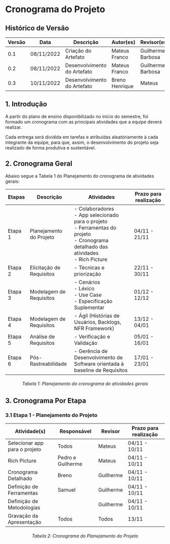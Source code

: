 # Cronograma do Projeto

## Histórico de Versão
| Versão | Data | Descrição |  Autor(es) | Revisor(es) |
| --- | --- | --- | --- | --- |
| 0.1 | 08/11/2022 | Criação do Artefato | Mateus Franco | Guilherme Barbosa |
| 0.2 | 08/11/2022 | Desenvolvimento do Artefato | Mateus Franco | Guilherme Barbosa |
| 0.3 | 10/11/2022 | Desenvolvimento do Artefato | Breno Henrique | Mateus |


## 1. Introdução 
A partir do plano de ensino disponibilizado no início do semestre, foi formado um cronograma com as principais atividades que a equipe deverá realizar. 

Cada entrega será dividida em tarefas e atribuídas aleatóriamente à cada integrante da equipe, para que, assim, o desenvolvimento do projeto seja realizado de forma produtiva e sustentável.

## 2. Cronograma Geral

Abaixo segue a Tabela 1 do Planejamento do cronograma de atividades gerais:

| Etapas | Descrição | Atividades | Prazo para realização |
| --- | --- | --- | --- |
| Etapa 1 | Planejamento do Projeto | - Colaboradores <br> - App selecionado para o projeto <br> - Ferramentas do projeto <br> - Cronograma detalhado das atividades <br> - Rich Picture | 04/11 - 21/11 |
| Etapa 2 | Elicitação de Requisitos | - Técnicas e priorização | 22/11 - 30/11 |
| Etapa 3 | Modelagem de Requisitos | - Cenários <br> - Léxico <br> - Use Case <br> - Especificação Suplementar | 01/12 - 12/12
| Etapa 4 | Modelagem de Requisitos | - Ágil (Histórias de Usuários, Backlogs, NFR Framework) | 13/12 - 04/01
| Etapa 5 | Análise de Requisitos | - Verificação e Validação | 05/01 - 16/01
| Etapa 6 | Pós-Rastreabilidade | - Gerência de Desenvolvimento de Software orientada à baseline de Requisitos | 17/01 - 23/01

<h6 align = "center"> Tabela 1: Planejamento do cronograma de atividades gerais </h6>

## 3. Cronograma Por Etapa

### 3.1 Etapa 1 - Planejamento do Projeto

| Atividade(s) | Responsável | Revisor | Prazo para realização |
| --- | --- | --- | --- |
| Selecionar app para o projeto | Todos | Mateus | 04/11 - 10/11 |
| Rich Picture | Pedro e Guilherme | Mateus | 04/11 - 10/11 |
| Cronograma Detalhado | Breno | Guilherme | 04/11 - 10/11 |
| Definição de Ferramentas | Samuel | Guilherme | 04/11 - 10/11 |
| Definição de Metodologias |  | Guilherme | 04/11 - 10/11 |
| Gravação da Apresentação | Todos | Todos | 13/11 |

<h6 align = "center"> Tabela 2: Cronograma do Planejamento do Projeto </h6>